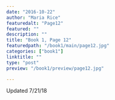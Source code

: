 ```yaml
---
date: "2016-10-22"
author: "Maria Rice"
featuredalt: "Page12"
featured: ""
description: ""
title: "Book 1, Page 12"
featuredpath: "/book1/main/page12.jpg"
categories: ["book1"]
linktitle: ""
type: "post"
preview: "/book1/preview/page12.jpg"

---
```


Updated 7/21/18
